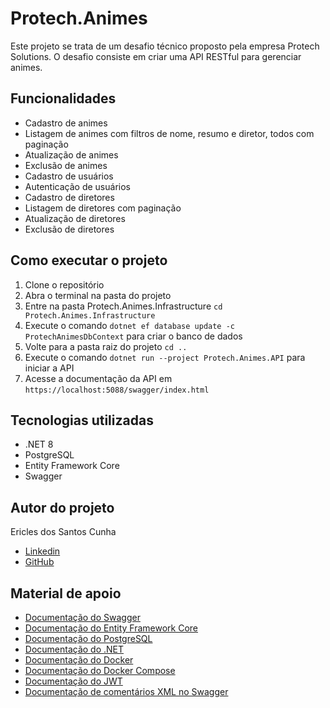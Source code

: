 # Protech.Animes
Este projeto se trata de um desafio técnico proposto pela empresa Protech Solutions. O desafio consiste em criar uma API RESTful para gerenciar animes.

## Funcionalidades
- Cadastro de animes
- Listagem de animes com filtros de nome, resumo e diretor, todos com paginação
- Atualização de animes
- Exclusão de animes
- Cadastro de usuários
- Autenticação de usuários
- Cadastro de diretores
- Listagem de diretores com paginação
- Atualização de diretores
- Exclusão de diretores

## Como executar o projeto
1. Clone o repositório
2. Abra o terminal na pasta do projeto
3. Entre na pasta Protech.Animes.Infrastructure `cd Protech.Animes.Infrastructure`
4. Execute o comando `dotnet ef database update -c ProtechAnimesDbContext` para criar o banco de dados
5. Volte para a pasta raiz do projeto `cd ..`
6. Execute o comando `dotnet run --project Protech.Animes.API` para iniciar a API
7. Acesse a documentação da API em `https://localhost:5088/swagger/index.html`

## Tecnologias utilizadas
- .NET 8
- PostgreSQL
- Entity Framework Core
- Swagger
  

## Autor do projeto
Ericles dos Santos Cunha
- [Linkedin](https://www.linkedin.com/in/ericles-dos-santos-cunha/)
- [GitHub](https://github.com/Ericles-Porty)

## Material de apoio
- [Documentação do Swagger](https://swagger.io/docs/)
- [Documentação do Entity Framework Core](https://docs.microsoft.com/pt-br/ef/core/)
- [Documentação do PostgreSQL](https://www.postgresql.org/docs/)
- [Documentação do .NET](https://docs.microsoft.com/pt-br/dotnet/)
- [Documentação do Docker](https://docs.docker.com/)
- [Documentação do Docker Compose](https://docs.docker.com/compose/)
- [Documentação do JWT](https://jwt.io/introduction/)
- [Documentação de comentários XML no Swagger](https://github.com/domaindrivendev/Swashbuckle.AspNetCore#include-descriptions-from-xml-comments)
